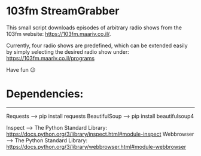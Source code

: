 # 103fm StreamGrabber

This small script downloads episodes of arbitrary radio shows from the 103fm website: https://103fm.maariv.co.il/.

Currently, four radio shows are predefined, which can be extended easily by simply selecting the desired radio show under: 
https://103fm.maariv.co.il/programs

Have fun 😉


# Dependencies:
-----------------------------------------
Requests --> pip install requests
BeautifulSoup --> pip install beautifulsoup4

Inspect --> The Python Standard Library: https://docs.python.org/3/library/inspect.html#module-inspect
Webbrowser --> The Python Standard Library: https://docs.python.org/3/library/webbrowser.html#module-webbrowser
